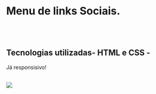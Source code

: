 <h1>Menu de links Sociais.</h1>

<br>
<br>
<h2>Tecnologias utilizadas- HTML e CSS - </h2>
<p>Já responsisivo!</p>
<br>

<img src="https://github.com/diegodev37/Menu-Linkes-Sociais/blob/master/img/foto-readme_Easy-Resize.com.jpg?raw=true">
<br>

